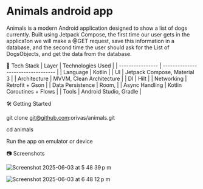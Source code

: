 # Animals android app

Animals is a modern Android application designed to show a list of dogs currently. Built using Jetpack Compose, the first time our user gets in the applica1on we will make a @GET request, save this
information in a database, and the second time the user should ask for the List of DogsObjects,
and get the data from the database.

🚀 Tech Stack
| Layer            | Technologies Used                  |
| ---------------- | ---------------------------------- |
| Language         | Kotlin                             |
| UI               | Jetpack Compose, Material 3        |
| Architecture     | MVVM, Clean Architecture           |
| DI               | Hilt                               |
| Networking       | Retrofit + Gson                    |
| Data Persistence | Room,                              |
| Async Handling   | Kotlin Coroutines + Flows          |
| Tools            | Android Studio, Gradle             |

🛠 Getting Started

git clone git@github.com:orivas/animals.git

cd animals


Run the app on emulator or device

📷 Screenshots

![Screenshot 2025-06-03 at 5 48 39 p m](https://github.com/user-attachments/assets/fb00c7e7-5362-404c-8b60-2b913d06d8d6)


![Screenshot 2025-06-03 at 6 48 12 p m](https://github.com/user-attachments/assets/e854e77e-ac6c-41ea-b317-6a637d28c5fd)
